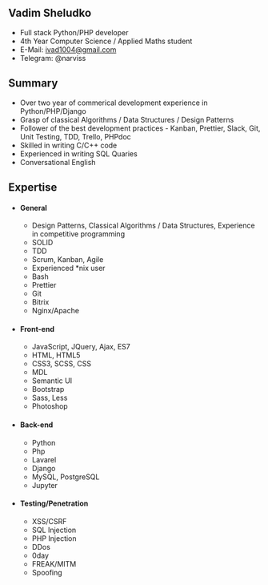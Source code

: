 ## Vadim Sheludko
* Full stack Python/PHP developer
* 4th Year Computer Science / Applied Maths student
* E-Mail: ivad1004@gmail.com
* Telegram: @narviss

## Summary
* Over two year of commerical development experience in Python/PHP/Django
* Grasp of classical Algorithms / Data Structures / Design Patterns
* Follower of the best development practices - Kanban, Prettier, Slack, Git, Unit Testing, TDD, Trello, PHPdoc
* Skilled in writing C/C++ code
* Experienced in writing SQL Quaries
* Conversational English

## Expertise
* #### General
    * Design Patterns, Classical Algorithms / Data Structures, Experience in competitive programming
    * SOLID
    * TDD
    * Scrum, Kanban, Agile
    * Experienced *nix user
    * Bash
    * Prettier
    * Git
    * Bitrix
    * Nginx/Apache
* #### Front-end
    * JavaScript, JQuery, Ajax, ES7
    * HTML, HTML5
    * CSS3, SCSS, CSS
    * MDL
    * Semantic UI
    * Bootstrap
    * Sass, Less
    * Photoshop
* #### Back-end
    * Python
    * Php
    * Lavarel
    * Django
    * MySQL, PostgreSQL
    * Jupyter    
* #### Testing/Penetration
    * XSS/CSRF
    * SQL Injection
    * PHP Injection
    * DDos
    * 0day
    * FREAK/MITM
    * Spoofing
